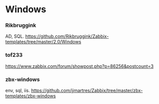 # Windows

### Rikbruggink
AD, SQL. https://github.com/Rikbruggink/Zabbix-templates/tree/master/2.0/Windows

### tof233
https://www.zabbix.com/forum/showpost.php?p=86256&postcount=3

### zbx-windows
env, sql, iis. https://github.com/jjmartres/Zabbix/tree/master/zbx-templates/zbx-windows
